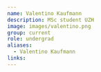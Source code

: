 ```yaml
---
name: Valentino Kaufmann
description: MSc student UZH
image: images/valentino.png
group: current
role: undergrad
aliases:
  - Valentino Kaufmann
links:
---
```


